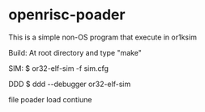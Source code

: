 openrisc-poader
===============

This is a simple non-OS program that execute in or1ksim

Build:
At root directory and type "make"

SIM:
$ or32-elf-sim -f sim.cfg

DDD
$ ddd --debugger or32-elf-sim

file poader
load
contiune
